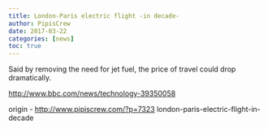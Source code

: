 ```yaml
---
title: London-Paris electric flight -in decade-
author: PipisCrew
date: 2017-03-22
categories: [news]
toc: true
---
```


Said by removing the need for jet fuel, the price of travel could drop dramatically.

http://www.bbc.com/news/technology-39350058

origin - http://www.pipiscrew.com/?p=7323 london-paris-electric-flight-in-decade